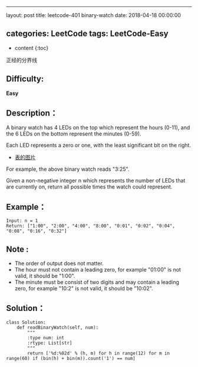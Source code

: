 
---
layout: post
title:  leetcode-401 binary-watch
date:   2018-04-18 00:00:00

categories: LeetCode
tags: LeetCode-Easy
---

* content
{:toc}

正经的分界线





## Difficulty:

**Easy**

## Description：

A binary watch has 4 LEDs on the top which represent the hours (0-11), 
and the 6 LEDs on the bottom represent the minutes (0-59).

Each LED represents a zero or one, with the least significant bit on the right.

- [表的图片](./src/Binary_clock_samui_moon.jpg)

For example, the above binary watch reads "3:25".

Given a non-negative integer n which represents the number of LEDs that are currently on, 
return all possible times the watch could represent.

## Example：

```
Input: n = 1
Return: ["1:00", "2:00", "4:00", "8:00", "0:01", "0:02", "0:04", "0:08", "0:16", "0:32"]
```

## Note :

- The order of output does not matter.
- The hour must not contain a leading zero, for example "01:00" is not valid, 
it should be "1:00".
- The minute must be consist of two digits and may contain a leading zero, for 
example "10:2" is not valid, it should be "10:02".

## Solution：

```
class Solution:
    def readBinaryWatch(self, num):
        """
        :type num: int
        :rtype: List[str]
        """
        return ['%d:%02d' % (h, m) for h in range(12) for m in range(60) if (bin(h) + bin(m)).count('1') == num]
```
